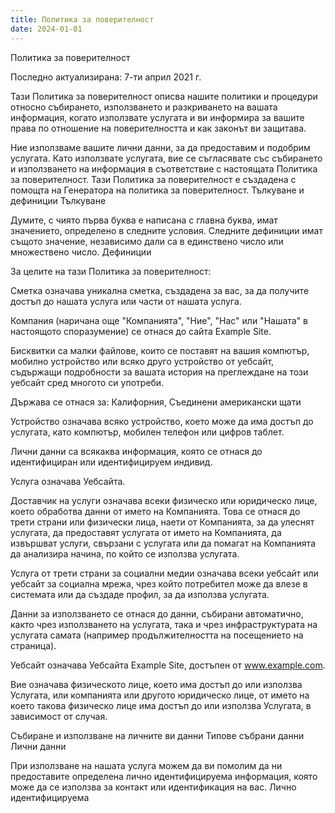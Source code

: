 ```yaml
---
title: Политика за поверителност
date: 2024-01-01
---
```


Политика за поверителност

Последно актуализирана: 7-ти април 2021 г.

Тази Политика за поверителност описва нашите политики и процедури относно събирането, използването и разкриването на вашата информация, когато използвате услугата и ви информира за вашите права по отношение на поверителността и как законът ви защитава.

Ние използваме вашите лични данни, за да предоставим и подобрим услугата. Като използвате услугата, вие се съгласявате със събирането и използването на информация в съответствие с настоящата Политика за поверителност. Тази Политика за поверителност е създадена с помощта на Генератора на политика за поверителност.
Тълкуване и дефиниции
Тълкуване

Думите, с чиято първа буква е написана с главна буква, имат значението, определено в следните условия. Следните дефиниции имат същото значение, независимо дали са в единствено число или множествено число.
Дефиниции

За целите на тази Политика за поверителност:

 Сметка означава уникална сметка, създадена за вас, за да получите достъп до нашата услуга или части от нашата услуга.

Компания (наричана още "Компанията", "Ние", "Нас" или "Нашата" в настоящото споразумение) се отнася до сайта Example Site.

Бисквитки са малки файлове, които се поставят на вашия компютър, мобилно устройство или всяко друго устройство от уебсайт, съдържащи подробности за вашата история на преглеждане на този уебсайт сред многото си употреби.

Държава се отнася за: Калифорния, Съединени американски щати

Устройство означава всяко устройство, което може да има достъп до услугата, като компютър, мобилен телефон или цифров таблет.

Лични данни са всякаква информация, която се отнася до идентифициран или идентифицируем индивид.

Услуга означава Уебсайта.

Доставчик на услуги означава всеки физическо или юридическо лице, което обработва данни от името на Компанията. Това се отнася до трети страни или физически лица, наети от Компанията, за да улеснят услугата, да предоставят услугата от името на Компанията, да извършват услуги, свързани с услугата или да помагат на Компанията да анализира начина, по който се използва услугата.

Услуга от трети страни за социални медии означава всеки уебсайт или уебсайт за социална мрежа, чрез който потребител може да влезе в системата или да създаде профил, за да използва услугата.

Данни за използването се отнася до данни, събирани автоматично, както чрез използването на услугата, така и чрез инфраструктурата на услугата самата (например продължителността на посещението на страница).

Уебсайт означава Уебсайта Example Site, достъпен от www.example.com.

Вие означава физическото лице, което има достъп до или използва Услугата, или компанията или другото юридическо лице, от името на което такова физическо лице има достъп до или използва Услугата, в зависимост от случая.

Събиране и използване на личните ви данни
Типове събрани данни
Лични данни

При използване на нашата услуга можем да ви помолим да ни предоставите определена лично идентифицируема информация, която може да се използва за контакт или идентификация на вас. Лично идентифицируема
